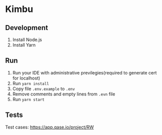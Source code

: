 # Kimbu

## Development

1. Install Node.js
2. Install Yarn

## Run

1. Run your IDE with administrative previlegies(required to generate cert for localhost)
2. Run ```yarn install```
3. Copy file `.env.example` to `.env`
4. Remove comments and empty lines from `.evn` file
5. Run `yarn start`

## Tests

Test cases: https://app.qase.io/project/RW

